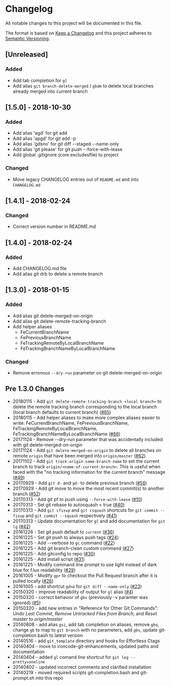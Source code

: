 # Changelog
All notable changes to this project will be documented in this file.

The format is based on [Keep a Changelog](http://keepachangelog.com/en/1.0.0/)
and this project adheres to [Semantic Versioning](http://semver.org/spec/v2.0.0.html).

## [Unreleased]
### Added
- Add tab completion for `gl`
- Add alias `git branch-delete-merged` / `gbdm` to delete local branches already merged into current branch

## [1.5.0] - 2018-10-30
### Added
- Add alias 'agd' for git add
- Add alias 'apgd' for git add -p
- Add alias 'gdsno' for git diff --staged --name-only
- Add alias 'git please' for git push --force-with-lease
- Add global .gitignore (core.excludesfile) to project

### Changed
- Move legacy CHANGELOG entries out of `README.md` and into `CHANGELOG.md`

## [1.4.1] - 2018-02-24
### Changed
- Correct version number in README.md

## [1.4.0] - 2018-02-24
### Added
- Add CHANGELOG.md file
- Add alias git drb to delete a remote branch

## [1.3.0] - 2018-01-15
### Added
- Add alias git delete-merged-on-origin
- Add alias git delete-remote-tracking-branch
- Add helper aliases
	- FeCurrentBranchName
	- FePreviousBranchName
	- FeTrackingRemoteByLocalBranchName
	- FeTrackingBranchNameByLocalBranchName

### Changed
- Remove erronous `--dry-run` parameter on git delete-merged-on-origin

## Pre 1.3.0 Changes
- 20180115 - Add `git delete-remote-tracking-branch <local branch>` to delete the remote tracking branch corresponding to the local branch (local branch defaults to current branch) ([#65](https://github.com/ironcodestudio/ironcode-git-enhancements/issues/65))
- 20180115 - Add helper aliases to make more complex aliases easier to write: FeCurrentBranchName, FePreviousBranchName, FeTrackingRemoteByLocalBranchName, FeTrackingBranchNameByLocalBranchName ([#66](https://github.com/ironcodestudio/ironcode-git-enhancements/issues/66))
- 20171124 - Remove --dry-run parameter that was accidentally included with git delete-merged-on-origin
- 20171124 - Add `git delete-merged-on-origin` to delete all branches on remote `origin` that have been merged into `origin/master` ([#62](https://github.com/ironcodestudio/ironcode-git-enhancements/issues/62))
- 20171102 - Add `git track-origin-same-branch-name` to set the current branch to track `origin/<name-of-current-branch>`. This is useful when faced with the "no tracking information for the current branch" message ([#49](https://github.com/ironcodestudio/ironcode-git-enhancements/issues/49))
- 20170929 - Add `git d-` and `gd-` to delete previous branch ([#56](https://github.com/ironcodestudio/ironcode-git-enhancements/issues/56))
- 20170929 - Add git move to move the most recent commit(s) to another branch ([#52](https://github.com/ironcodestudio/ironcode-git-enhancements/issues/52))
- 20170313 - Add git pf to push using `--force-with-lease` ([#10](https://github.com/ironcodestudio/ironcode-git-enhancements/issues/10))
- 20170313 - Set git rebase to autosquash = true ([#40](https://github.com/ironcodestudio/ironcode-git-enhancements/issues/40))
- 20170313 - Add `git cfixup` and `git csquash` shortcuts for `git commit --fixup` and `git commit --squash` respectively ([#41](https://github.com/ironcodestudio/ironcode-git-enhancements/issues/41))
- 20170313 - Update documentation for `gl` and add documentation for `git lg` ([#42](https://github.com/ironcodestudio/ironcode-git-enhancements/issues/42))
- 20161226 - Set git push default to `current` ([#36](https://github.com/ironcodestudio/ironcode-git-enhancements/issues/36))
- 20161225 - Set git push to always push tags ([#24](https://github.com/ironcodestudio/ironcode-git-enhancements/issues/24))
- 20161225 - Add --verbose to `gc` command ([#22](https://github.com/ironcodestudio/ironcode-git-enhancements/issues/22))
- 20161225 - Add git branch-clean custom command ([#27](https://github.com/ironcodestudio/ironcode-git-enhancements/issues/27))
- 20161225 - Add gitconfig to repo ([#30](https://github.com/ironcodestudio/ironcode-git-enhancements/issues/30))
- 20161225 - Add install script ([#31](https://github.com/ironcodestudio/ironcode-git-enhancements/issues/31))
- 20161225 - Modify command line prompt to use light instead of dark blue for f.lux readability ([#29](https://github.com/ironcodestudio/ironcode-git-enhancements/issues/29))
- 20161005 - Modify `gpr` to checkout the Pull Request branch after it is pulled locally ([#26](https://github.com/ironcodestudio/ironcode-git-enhancements/issues/26))
- 20161005 - add shortcut `gdno` for `git diff --name-only` ([#23](https://github.com/ironcodestudio/ironcode-git-enhancements/issues/23))
- 20150320 - improve readability of output for `gl` alias ([#4](https://github.com/ironcodestudio/ironcode-git-enhancements/issues/4))
- 20150320 - correct behavior of `gbv` (previously -v paramter was ignored) ([#5](https://github.com/ironcodestudio/ironcode-git-enhancements/issues/5))
- 20150320 - add new entries in "Reference for Other Git Commands":
_Undo Last Commit_, _Remove Untracked Files from Branch_, and _Reset master to origin/master_
- 20140808 - add alias `gsi`, add tab completion on aliases, remove `gbo`,
change `gb` to map to `git branch` with no parameters, add `gbv`, update
git-completion.bash to latest version
- 20140516 - add `git_template` directory and hooks for Effortless Ctags
- 20140404 - move to ironcode-git-enhancements, updated paths and documentation
- 20140404 - added `gl` comand line shortcut for `git log --pretty=oneline`
- 20140402 - updated incorrect comments and clarified installation
- 20140219 - moved required scripts git-completion.bash and git-prompt.sh into this repo
